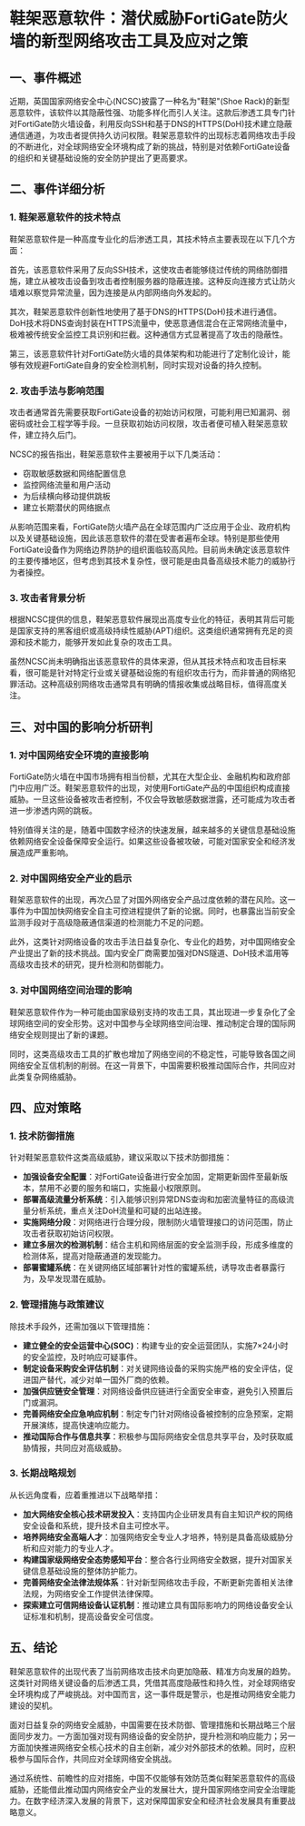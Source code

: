  # 鞋架恶意软件：潜伏威胁FortiGate防火墙的新型网络攻击工具及应对之策

## 一、事件概述

近期，英国国家网络安全中心(NCSC)披露了一种名为"鞋架"(Shoe Rack)的新型恶意软件，该软件以其隐蔽性强、功能多样化而引人关注。这款后渗透工具专门针对FortiGate防火墙设备，利用反向SSH和基于DNS的HTTPS(DoH)技术建立隐蔽通信通道，为攻击者提供持久访问权限。鞋架恶意软件的出现标志着网络攻击手段的不断进化，对全球网络安全环境构成了新的挑战，特别是对依赖FortiGate设备的组织和关键基础设施的安全防护提出了更高要求。

## 二、事件详细分析

### 1. 鞋架恶意软件的技术特点

鞋架恶意软件是一种高度专业化的后渗透工具，其技术特点主要表现在以下几个方面：

首先，该恶意软件采用了反向SSH技术，这使攻击者能够绕过传统的网络防御措施，建立从被攻击设备到攻击者控制服务器的隐蔽连接。这种反向连接方式让防火墙难以察觉异常流量，因为连接是从内部网络向外发起的。

其次，鞋架恶意软件创新性地使用了基于DNS的HTTPS(DoH)技术进行通信。DoH技术将DNS查询封装在HTTPS流量中，使恶意通信混合在正常网络流量中，极难被传统安全监控工具识别和拦截。这种通信方式显著提高了攻击的隐蔽性。

第三，该恶意软件针对FortiGate防火墙的具体架构和功能进行了定制化设计，能够有效规避FortiGate自身的安全检测机制，同时实现对设备的持久控制。

### 2. 攻击手法与影响范围

攻击者通常首先需要获取FortiGate设备的初始访问权限，可能利用已知漏洞、弱密码或社会工程学等手段。一旦获取初始访问权限，攻击者便可植入鞋架恶意软件，建立持久后门。

NCSC的报告指出，鞋架恶意软件主要被用于以下几类活动：
- 窃取敏感数据和网络配置信息
- 监控网络流量和用户活动
- 为后续横向移动提供跳板
- 建立长期潜伏的网络据点

从影响范围来看，FortiGate防火墙产品在全球范围内广泛应用于企业、政府机构以及关键基础设施，因此该恶意软件的潜在受害者遍布全球。特别是那些使用FortiGate设备作为网络边界防护的组织面临较高风险。目前尚未确定该恶意软件的主要传播地区，但考虑到其技术复杂性，很可能是由具备高级技术能力的威胁行为者操控。

### 3. 攻击者背景分析

根据NCSC提供的信息，鞋架恶意软件展现出高度专业化的特征，表明其背后可能是国家支持的黑客组织或高级持续性威胁(APT)组织。这类组织通常拥有充足的资源和技术能力，能够开发如此复杂的攻击工具。

虽然NCSC尚未明确指出该恶意软件的具体来源，但从其技术特点和攻击目标来看，很可能是针对特定行业或关键基础设施的有组织攻击行为，而非普通的网络犯罪活动。这种高级别网络攻击通常具有明确的情报收集或战略目标，值得高度关注。

## 三、对中国的影响分析研判

### 1. 对中国网络安全环境的直接影响

FortiGate防火墙在中国市场拥有相当份额，尤其在大型企业、金融机构和政府部门中应用广泛。鞋架恶意软件的出现，对使用FortiGate产品的中国组织构成直接威胁。一旦这些设备被攻击者控制，不仅会导致敏感数据泄露，还可能成为攻击者进一步渗透内网的跳板。

特别值得关注的是，随着中国数字经济的快速发展，越来越多的关键信息基础设施依赖网络安全设备保障安全运行。如果这些设备被攻破，可能对国家安全和经济发展造成严重影响。

### 2. 对中国网络安全产业的启示

鞋架恶意软件的出现，再次凸显了对国外网络安全产品过度依赖的潜在风险。这一事件为中国加快网络安全自主可控进程提供了新的论据。同时，也暴露出当前安全监测手段对于高级隐蔽通信渠道的检测能力不足的问题。

此外，这类针对网络设备的攻击手法日益复杂化、专业化的趋势，对中国网络安全产业提出了新的技术挑战。国内安全厂商需要加强对DNS隧道、DoH技术滥用等高级攻击技术的研究，提升检测和防御能力。

### 3. 对中国网络空间治理的影响

鞋架恶意软件作为一种可能由国家级别支持的攻击工具，其出现进一步复杂化了全球网络空间的安全形势。这对中国参与全球网络空间治理、推动制定合理的国际网络安全规则提出了新的课题。

同时，这类高级攻击工具的扩散也增加了网络空间的不稳定性，可能导致各国之间网络安全互信机制的削弱。在这一背景下，中国需要积极推动国际合作，共同应对此类复杂网络威胁。

## 四、应对策略

### 1. 技术防御措施

针对鞋架恶意软件这类高级威胁，建议采取以下技术防御措施：

- **加强设备安全配置**：对FortiGate设备进行安全加固，定期更新固件至最新版本，禁用不必要的服务和端口，实施最小权限原则。
- **部署高级流量分析系统**：引入能够识别异常DNS查询和加密流量特征的高级流量分析系统，重点关注DoH流量和可疑的出站连接。
- **实施网络分段**：对网络进行合理分段，限制防火墙管理接口的访问范围，防止攻击者获取初始访问权限。
- **建立多层次的检测机制**：结合主机和网络层面的安全监测手段，形成多维度的检测体系，提高对隐蔽通道的发现能力。
- **部署蜜罐系统**：在关键网络区域部署针对性的蜜罐系统，诱导攻击者暴露行为，及早发现潜在威胁。

### 2. 管理措施与政策建议

除技术手段外，还需加强以下管理措施：

- **建立健全的安全运营中心(SOC)**：构建专业的安全运营团队，实施7×24小时的安全监控，及时响应可疑事件。
- **制定设备采购安全评估机制**：对关键网络设备的采购实施严格的安全评估，促进国产替代，减少对单一国外厂商的依赖。
- **加强供应链安全管理**：对网络设备供应链进行全面安全审查，避免引入预置后门或漏洞。
- **完善网络安全应急响应机制**：制定专门针对网络设备被控制的应急预案，定期开展演练，提高快速响应能力。
- **推动国际合作与信息共享**：积极参与国际网络安全信息共享平台，及时获取威胁情报，共同应对高级威胁。

### 3. 长期战略规划

从长远角度看，应着重推进以下战略举措：

- **加大网络安全核心技术研发投入**：支持国内企业研发具有自主知识产权的网络安全设备和系统，提升技术自主可控水平。
- **培养网络安全高端人才**：加强网络安全专业人才培养，特别是具备高级威胁分析和应对能力的专业人才。
- **构建国家级网络安全态势感知平台**：整合各行业网络安全数据，提升对国家关键信息基础设施的整体防护能力。
- **完善网络安全法律法规体系**：针对新型网络攻击手段，不断更新完善相关法律法规，为网络安全工作提供法律保障。
- **探索建立可信网络设备认证机制**：推动建立具有国际影响力的网络设备安全认证标准和机制，提高设备安全可信度。

## 五、结论

鞋架恶意软件的出现代表了当前网络攻击技术向更加隐蔽、精准方向发展的趋势。这类针对网络关键设备的后渗透工具，凭借其高度隐蔽性和持久性，对全球网络安全环境构成了严峻挑战。对中国而言，这一事件既是警示，也是推动网络安全能力建设的契机。

面对日益复杂的网络安全威胁，中国需要在技术防御、管理措施和长期战略三个层面同步发力。一方面加强对现有网络设备的安全防护，提升检测和响应能力；另一方面加快推进网络安全核心技术的自主创新，减少对外部技术的依赖。同时，应积极参与国际合作，共同应对全球网络安全挑战。

通过系统性、前瞻性的应对措施，中国不仅能够有效防范类似鞋架恶意软件的高级威胁，还能借此推动国内网络安全产业的发展壮大，提升国家网络空间安全治理能力。在数字经济深入发展的背景下，这对保障国家安全和经济社会发展具有重要战略意义。